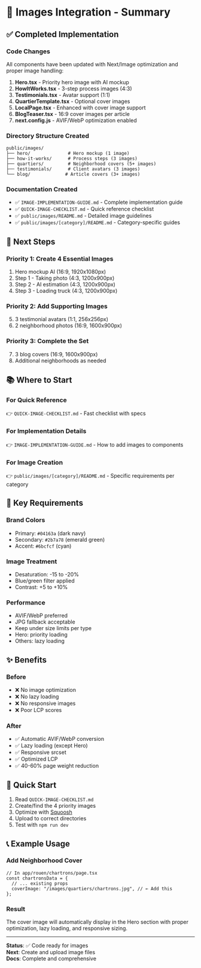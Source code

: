 # 📸 Images Integration - Summary

## ✅ Completed Implementation

### Code Changes
All components have been updated with Next/Image optimization and proper image handling:

1. **Hero.tsx** - Priority hero image with AI mockup
2. **HowItWorks.tsx** - 3-step process images (4:3)
3. **Testimonials.tsx** - Avatar support (1:1)
4. **QuartierTemplate.tsx** - Optional cover images
5. **LocalPage.tsx** - Enhanced with cover image support
6. **BlogTeaser.tsx** - 16:9 cover images per article
7. **next.config.js** - AVIF/WebP optimization enabled

### Directory Structure Created
```
public/images/
├── hero/              # Hero mockup (1 image)
├── how-it-works/      # Process steps (3 images)
├── quartiers/         # Neighborhood covers (5+ images)
├── testimonials/      # Client avatars (3 images)
└── blog/             # Article covers (3+ images)
```

### Documentation Created
- ✅ `IMAGE-IMPLEMENTATION-GUIDE.md` - Complete implementation guide
- ✅ `QUICK-IMAGE-CHECKLIST.md` - Quick reference checklist
- ✅ `public/images/README.md` - Detailed image guidelines
- ✅ `public/images/[category]/README.md` - Category-specific guides

## 🎯 Next Steps

### Priority 1: Create 4 Essential Images
1. Hero mockup AI (16:9, 1920x1080px)
2. Step 1 - Taking photo (4:3, 1200x900px)
3. Step 2 - AI estimation (4:3, 1200x900px)
4. Step 3 - Loading truck (4:3, 1200x900px)

### Priority 2: Add Supporting Images
5. 3 testimonial avatars (1:1, 256x256px)
6. 2 neighborhood photos (16:9, 1600x900px)

### Priority 3: Complete the Set
7. 3 blog covers (16:9, 1600x900px)
8. Additional neighborhoods as needed

## 📚 Where to Start

### For Quick Reference
👉 `QUICK-IMAGE-CHECKLIST.md` - Fast checklist with specs

### For Implementation Details
👉 `IMAGE-IMPLEMENTATION-GUIDE.md` - How to add images to components

### For Image Creation
👉 `public/images/[category]/README.md` - Specific requirements per category

## 🎨 Key Requirements

### Brand Colors
- Primary: `#04163a` (dark navy)
- Secondary: `#2b7a78` (emerald green)
- Accent: `#6bcfcf` (cyan)

### Image Treatment
- Desaturation: -15 to -20%
- Blue/green filter applied
- Contrast: +5 to +10%

### Performance
- AVIF/WebP preferred
- JPG fallback acceptable
- Keep under size limits per type
- Hero: priority loading
- Others: lazy loading

## ✨ Benefits

### Before
- ❌ No image optimization
- ❌ No lazy loading
- ❌ No responsive images
- ❌ Poor LCP scores

### After
- ✅ Automatic AVIF/WebP conversion
- ✅ Lazy loading (except Hero)
- ✅ Responsive srcset
- ✅ Optimized LCP
- ✅ 40-60% page weight reduction

## 🚀 Quick Start

1. Read `QUICK-IMAGE-CHECKLIST.md`
2. Create/find the 4 priority images
3. Optimize with [Squoosh](https://squoosh.app/)
4. Upload to correct directories
5. Test with `npm run dev`

## 📞 Example Usage

### Add Neighborhood Cover
```tsx
// In app/rouen/chartrons/page.tsx
const chartronsData = {
  // ... existing props
  coverImage: "/images/quartiers/chartrons.jpg", // ← Add this
};
```

### Result
The cover image will automatically display in the Hero section with proper optimization, lazy loading, and responsive sizing.

---

**Status**: ✅ Code ready for images  
**Next**: Create and upload image files  
**Docs**: Complete and comprehensive

